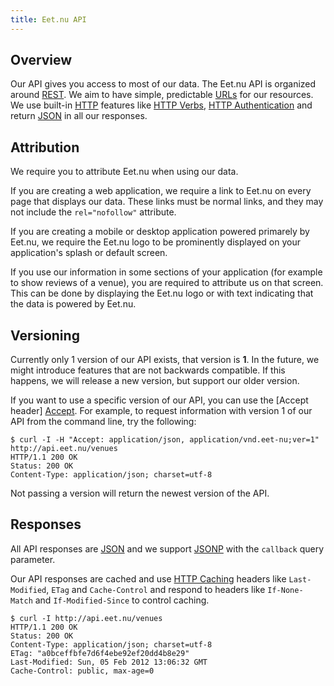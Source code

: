 ```yaml
---
title: Eet.nu API
---
```


## Overview

Our API gives you access to most of our data. The Eet.nu API is organized around [REST][REST]. We aim to have simple, predictable [URLs][URL] for our resources. We use built-in [HTTP][HTTP] features like [HTTP Verbs][HTTP Verbs], [HTTP Authentication][HTTP Auth] and return [JSON][JSON] in all our responses.

## Attribution

We require you to attribute Eet.nu when using our data. 

If you are creating a web application, we require a link to Eet.nu on every page that displays our data. These links must be normal links, and they may not include the `rel="nofollow"` attribute.

If you are creating a mobile or desktop application powered primarely by Eet.nu, we require the Eet.nu logo to be prominently displayed on your application's splash or default screen.

If you use our information in some sections of your application (for example to show reviews of a venue), you are required to attribute us on that screen. This can be done by displaying the Eet.nu logo or with text indicating that the data is powered by Eet.nu.

## Versioning

Currently only 1 version of our API exists, that version is **1**. In the future, we might introduce features that are not backwards compatible. If this happens, we will release a new version, but support our older version.

If you want to use a specific version of our API, you can use the [Accept header] [Accept]. For example, to request information with version 1 of our API from the command line, try the following:

~~~
$ curl -I -H "Accept: application/json, application/vnd.eet-nu;ver=1" http://api.eet.nu/venues
HTTP/1.1 200 OK
Status: 200 OK
Content-Type: application/json; charset=utf-8
~~~

Not passing a version will return the newest version of the API.

## Responses

All API responses are [JSON][JSON] and we support [JSONP][JSONP] with the `callback` query parameter.

Our API responses are cached and use [HTTP Caching][HTTP Caching] headers like `Last-Modified`, `ETag` and `Cache-Control` and respond to headers like `If-None-Match` and `If-Modified-Since` to control caching.

~~~
$ curl -I http://api.eet.nu/venues
HTTP/1.1 200 OK
Status: 200 OK
Content-Type: application/json; charset=utf-8
ETag: "a0bceffbfe7d6f4ebe92ef20dd4b8e29"
Last-Modified: Sun, 05 Feb 2012 13:06:32 GMT
Cache-Control: public, max-age=0
~~~

[REST]: http://en.wikipedia.org/wiki/Representational_State_Transfer "Representational state transfer (REST)"
[URL]: http://en.wikipedia.org/wiki/Uniform_resource_locator "Uniform resource locator (URL)"
[HTTP]: http://en.wikipedia.org/wiki/Hypertext_Transfer_Protocol "Hypertext Transfer Protocol (HTTP)"
[HTTP Verbs]: http://en.wikipedia.org/wiki/Hypertext_Transfer_Protocol#Request_methods "HTTP Request methods"
[HTTP Auth]: http://en.wikipedia.org/wiki/Basic_access_authentication "Basic HTTP Authentication"
[HTTP Caching]: http://www.w3.org/Protocols/rfc2616/rfc2616-sec13.html "Caching in HTTP"
[JSON]: http://en.wikipedia.org/wiki/JSON "Javascript Object Notation (JSON)"
[JSONP]: http://en.wikipedia.org/wiki/JSONP "JSON with padding (JSONP)"
[Accept]: http://www.w3.org/Protocols/rfc2616/rfc2616-sec14.html "Accept request-header"
